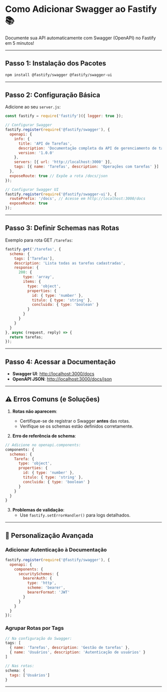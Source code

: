 # Como Adicionar Swagger ao Fastify 📚  

Documente sua API automaticamente com Swagger (OpenAPI) no Fastify em 5 minutos!  

---

## Passo 1: Instalação dos Pacotes  

```bash
npm install @fastify/swagger @fastify/swagger-ui  
```

---

## Passo 2: Configuração Básica  

Adicione ao seu `server.js`:  

```javascript
const fastify = require('fastify')({ logger: true });  

// Configurar Swagger  
fastify.register(require('@fastify/swagger'), {  
  openapi: {  
    info: {  
      title: 'API de Tarefas',  
      description: 'Documentação completa da API de gerenciamento de tarefas',  
      version: '1.0.0'  
    },  
    servers: [{ url: 'http://localhost:3000' }],  
    tags: [{ name: 'Tarefas', description: 'Operações com tarefas' }]  
  },  
  exposeRoute: true // Expõe a rota /docs/json  
});  

// Configurar Swagger UI  
fastify.register(require('@fastify/swagger-ui'), {  
  routePrefix: '/docs', // Acesse em http://localhost:3000/docs  
  exposeRoute: true  
});  
```

---

## Passo 3: Definir Schemas nas Rotas  

Exemplo para rota GET `/tarefas`:  

```javascript
fastify.get('/tarefas', {  
  schema: {  
    tags: ['Tarefas'],  
    description: 'Lista todas as tarefas cadastradas',  
    response: {  
      200: {  
        type: 'array',  
        items: {  
          type: 'object',  
          properties: {  
            id: { type: 'number' },  
            titulo: { type: 'string' },  
            concluida: { type: 'boolean' }  
          }  
        }  
      }  
    }  
  }  
}, async (request, reply) => {  
  return tarefas;  
});  
```

---

## Passo 4: Acessar a Documentação  

- **Swagger UI**: [http://localhost:3000/docs](http://localhost:3000/docs)  
- **OpenAPI JSON**: [http://localhost:3000/docs/json](http://localhost:3000/docs/json)  

---

## ⚠️ Erros Comuns (e Soluções)  

1. **Rotas não aparecem**:  
   - Certifique-se de registrar o Swagger **antes** das rotas.  
   - Verifique se os schemas estão definidos corretamente.  

2. **Erro de referência de schema**:  

```javascript
// Adicione no openapi.components:  
components: {  
  schemas: {  
    Tarefa: {  
      type: 'object',  
      properties: {  
        id: { type: 'number' },  
        titulo: { type: 'string' },  
        concluida: { type: 'boolean' }  
      }  
    }  
  }  
}  
```

3. **Problemas de validação**:  
   - Use `fastify.setErrorHandler()` para logs detalhados.  

---

## 🔧 Personalização Avançada  

### Adicionar Autenticação à Documentação  

```javascript
fastify.register(require('@fastify/swagger'), {  
  openapi: {  
    components: {  
      securitySchemes: {  
        bearerAuth: {  
          type: 'http',  
          scheme: 'bearer',  
          bearerFormat: 'JWT'  
        }  
      }  
    }  
  }  
});  
```

### Agrupar Rotas por Tags  

```javascript
// Na configuração do Swagger:  
tags: [  
  { name: 'Tarefas', description: 'Gestão de tarefas' },  
  { name: 'Usuários', description: 'Autenticação de usuários' }  
]  

// Nas rotas:  
schema: {  
  tags: ['Usuários']  
}  
```

---

